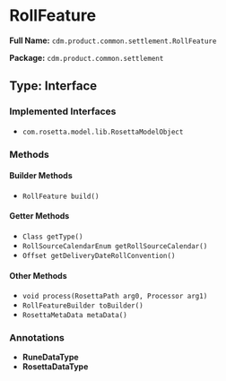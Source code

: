# RollFeature

**Full Name:** `cdm.product.common.settlement.RollFeature`

**Package:** `cdm.product.common.settlement`

## Type: Interface

### Implemented Interfaces

- `com.rosetta.model.lib.RosettaModelObject`

### Methods

#### Builder Methods

- `RollFeature build()`

#### Getter Methods

- `Class getType()`
- `RollSourceCalendarEnum getRollSourceCalendar()`
- `Offset getDeliveryDateRollConvention()`

#### Other Methods

- `void process(RosettaPath arg0, Processor arg1)`
- `RollFeatureBuilder toBuilder()`
- `RosettaMetaData metaData()`

### Annotations

- **RuneDataType**
- **RosettaDataType**

